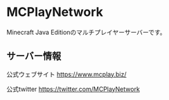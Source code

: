 # MCPlayNetwork
Minecraft Java Editionのマルチプレイヤーサーバーです。

## サーバー情報
公式ウェブサイト
https://www.mcplay.biz/

公式twitter
https://twitter.com/MCPlayNetwork

